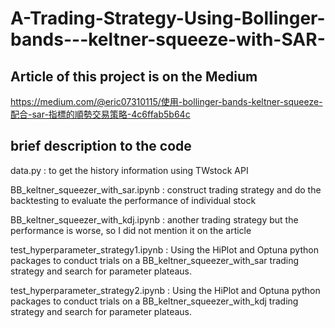 # A-Trading-Strategy-Using-Bollinger-bands---keltner-squeeze-with-SAR-
## Article of this project is on the Medium
[https://medium.com/@eric07310115/使用-bollinger-bands-keltner-squeeze- 配合-sar-指標的順勢交易策略-4c6ffab5b64c](https://medium.com/@eric07310115/%E4%BD%BF%E7%94%A8-bollinger-bands-keltner-squeeze-%E9%85%8D%E5%90%88-sar-%E6%8C%87%E6%A8%99%E7%9A%84%E9%A0%86%E5%8B%A2%E4%BA%A4%E6%98%93%E7%AD%96%E7%95%A5-4c6ffab5b64c)

## brief description to the code
data.py : to get the history information using TWstock API

BB_keltner_squeezer_with_sar.ipynb : construct trading strategy and do the backtesting to evaluate the performance of individual stock

BB_keltner_squeezer_with_kdj.ipynb : another trading strategy but the performance is worse, so I did not mention it on the article

test_hyperparameter_strategy1.ipynb : Using the HiPlot and Optuna python packages to conduct trials on a BB_keltner_squeezer_with_sar trading strategy and search for parameter plateaus.

test_hyperparameter_strategy2.ipynb : Using the HiPlot and Optuna python packages to conduct trials on a BB_keltner_squeezer_with_kdj trading strategy and search for parameter plateaus.
